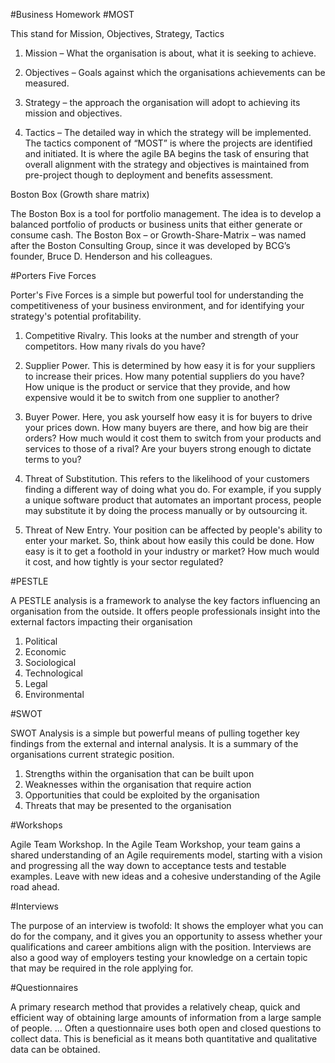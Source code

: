 #Business Homework
#MOST

This stand for Mission, Objectives, Strategy, Tactics

1.	Mission – What the organisation is about, what it is seeking to achieve.

2.	Objectives – Goals against which the organisations achievements can be measured.

3.	Strategy – the approach the organisation will adopt to achieving its mission and objectives.

4.	Tactics – The detailed way in which the strategy will be implemented. The tactics component of “MOST” is where the projects are identified and initiated. It is where the agile BA begins the task of ensuring that overall alignment with the strategy and objectives is maintained from pre-project though to deployment and benefits assessment.

Boston Box (Growth share matrix)

The Boston Box is a tool for portfolio management. The idea is to develop a balanced portfolio of products or business units that either generate or consume cash. The Boston Box – or Growth-Share-Matrix – was named after the Boston Consulting Group, since it was developed by BCG’s founder, Bruce D. Henderson and his colleagues.

#Porters Five Forces

Porter's Five Forces is a simple but powerful tool for understanding the competitiveness of your business environment, and for identifying your strategy's potential profitability.

1.	Competitive Rivalry. This looks at the number and strength of your competitors. How many rivals do you have?

2.	Supplier Power. This is determined by how easy it is for your suppliers to increase their prices. How many potential suppliers do you have? How unique is the product or service that they provide, and how expensive would it be to switch from one supplier to another?

3.	Buyer Power. Here, you ask yourself how easy it is for buyers to drive your prices down. How many buyers are there, and how big are their orders? How much would it cost them to switch from your products and services to those of a rival? Are your buyers strong enough to dictate terms to you?

4.	Threat of Substitution. This refers to the likelihood of your customers finding a different way of doing what you do. For example, if you supply a unique software product that automates an important process, people may substitute it by doing the process manually or by outsourcing it.

5.	Threat of New Entry. Your position can be affected by people's ability to enter your market. So, think about how easily this could be done. How easy is it to get a foothold in your industry or market? How much would it cost, and how tightly is your sector regulated?

#PESTLE

A PESTLE analysis is a framework to analyse the key factors influencing an organisation from the outside. It offers people professionals insight into the external factors impacting their organisation

1.	Political
2.	Economic
3.	Sociological
4.	Technological
5.	Legal
6.	Environmental

#SWOT

SWOT Analysis is a simple but powerful means of pulling together key findings from the external and internal analysis. It is a summary of the organisations current strategic position.
1.	Strengths within the organisation that can be built upon
2.	Weaknesses within the organisation that require action
3.	Opportunities that could be exploited by the organisation
4.	Threats that may be presented to the organisation

#Workshops

Agile Team Workshop. In the Agile Team Workshop, your team gains a shared understanding of an Agile requirements model, starting with a vision and progressing all the way down to acceptance tests and testable examples. Leave with new ideas and a cohesive understanding of the Agile road ahead.

#Interviews

The purpose of an interview is twofold: It shows the employer what you can do for the company, and it gives you an opportunity to assess whether your qualifications and career ambitions align with the position. Interviews are also a good way of employers testing your knowledge on a certain topic that may be required in the role applying for.

#Questionnaires

A primary research method that provides a relatively cheap, quick and efficient way of obtaining large amounts of information from a large sample of people. ... Often a questionnaire uses both open and closed questions to collect data. This is beneficial as it means both quantitative and qualitative data can be obtained.
